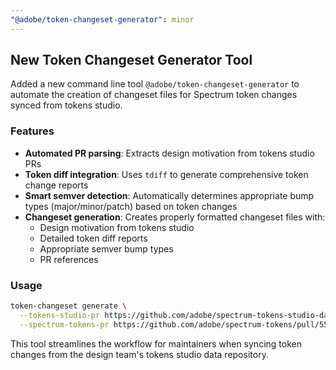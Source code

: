 ```yaml
---
"@adobe/token-changeset-generator": minor
---
```


## New Token Changeset Generator Tool

Added a new command line tool `@adobe/token-changeset-generator` to automate the creation of changeset files for Spectrum token changes synced from tokens studio.

### Features

- **Automated PR parsing**: Extracts design motivation from tokens studio PRs
- **Token diff integration**: Uses `tdiff` to generate comprehensive token change reports
- **Smart semver detection**: Automatically determines appropriate bump types (major/minor/patch) based on token changes
- **Changeset generation**: Creates properly formatted changeset files with:
  - Design motivation from tokens studio
  - Detailed token diff reports
  - Appropriate semver bump types
  - PR references

### Usage

```bash
token-changeset generate \
  --tokens-studio-pr https://github.com/adobe/spectrum-tokens-studio-data/pull/275 \
  --spectrum-tokens-pr https://github.com/adobe/spectrum-tokens/pull/559
```

This tool streamlines the workflow for maintainers when syncing token changes from the design team's tokens studio data repository.
